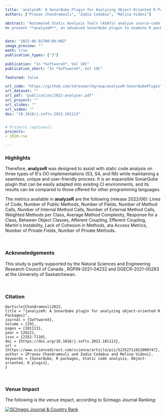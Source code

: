 ```yaml
---
title: 'analyzeR: A SonarQube Plugin for Analyzing Object-Oriented R Packages'
authors: ["Pranav Chandramouli", "Zadia Codabux", "Melina Vidoni"]

abstract: "Automated Static Analysis Tools (ASATs) analyze source-code to capture defects and ensure higher quality. SonarQube is a renown ASAT that supports mainstream programming languages. However, R programming is not included. R is an increasingly popular multi-paradigm and package-based programming environment for scientific programming. Nevertheless, R's Object-Oriented (OO) functionalities are implemented through three different systems: S3, S4, and R6, and seldom used by developers.
We present **analyzeR**, an advanced SonarQube plugin to examine R packages built in any of the current OO models. It implements widely-used, commonly-accepted OO metrics and displays the results using SonarQube's graphical interface for increased usability, implementing an array of metrics."
  

date: "2022-06-01T00:00:00Z"
image_preview: ""
math: true
publication_types: ["3"]

publication: "In *SoftwareX*, Vol 19C"
publication_short: "In *SoftwareX*, Vol 19C"

featured: false

url_code: "https://github.com/tdresearchgroup/analyzeR-SonarQubePlugin"
url_dataset: ""
url_pdf: "publication/2022-analyzer.pdf"
url_project: ""
url_slides: ""
url_video: ""
doi: "10.1016/j.softx.2022.101113"


# Projects (optional).
projects:
- 2020-rse

---
```


### Highlights


Therefore, **analyzeR** was designed to assist with static code analysis on three types of R's OO implementations (S3, S4, and R6) while maintaining a seamless, unique and user-friendly process. It is an expansible SonarQube plugin that can be easily adapted into existing CI environments, and its results can be compared to those offered for other programming languages.

The metrics available in **analyzeR** are the following (release 2022/06): Lines of Code, Number of Public Methods, Number of Fields, Number of Method Calls, Number of Internal Method Calls, Number of External Method Calls, Weighted Methods per Class, Average Method Complexity, Response for a Class, Between Object Classes, Afferent Coupling, Efferent Coupling, Martin's Instability, Lack of Cohesion in Methods, ata  Access Metrics, Number of Private Fields, Number of Private Methods.






<br />


### Acknowledgements

This study is partly supported by the Natural Sciences and Engineering Research Council of Canada , RGPIN-2021-04232 and DGECR-2021-00283 at the University of Saskatchewan.



<br />





### Citation

```
@article{Chandramouli2022,
title = "{analyzeR: A SonarQube plugin for analyzing object-oriented R Packages}",
journal = {SoftwareX},
volume = {19},
pages = {101113},
year = {2022},
issn = {2352-7110},
doi = {https://doi.org/10.1016/j.softx.2022.101113},
url = {https://www.sciencedirect.com/science/article/pii/S2352711022000747},
author = {Pranav Chandramouli and Zadia Codabux and Melina Vidoni},
keywords = {SonarQube, R packages, Static code analysis, Object-oriented, R plugin},
}
```



<br />


### Venue Impact

The following is the venue impact, according to Scimago Journal Ranking:


<a href="https://www.scimagojr.com/journalsearch.php?q=21100422153&amp;tip=sid&amp;exact=no" title="SCImago Journal &amp; Country Rank"><img border="0" src="https://www.scimagojr.com/journal_img.php?id=21100422153" alt="SCImago Journal &amp; Country Rank"  /></a>
